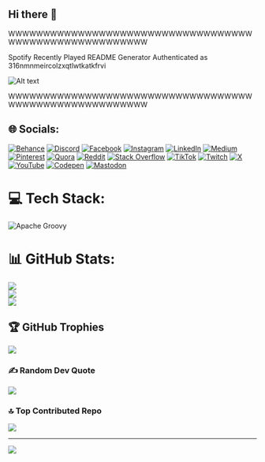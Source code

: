 ## Hi there 👋

<!--
**Nimish05Z/Nimish05Z** is a ✨ _special_ ✨ repository because its `README.md` (this file) appears on your GitHub profile.

Here are some ideas to get you started:

- 🔭 I’m currently working on ...
- 🌱 I’m currently learning ...
- 👯 I’m looking to collaborate on ...
- 🤔 I’m looking for help with ...
- 💬 Ask me about ...
- 📫 How to reach me: ...
- 😄 Pronouns: ...
- ⚡ Fun fact: ...
-->

WWWWWWWWWWWWWWWWWWWWWWWWWWWWWWWWWWWWWWWWWWWWWWWWWWWWWWW

Spotify Recently Played README Generator
Authenticated as 316nmnmeircolzxqtlwtkatkfrvi

<!-- For custom width : &width={width} (300 ≤ {width} ≤ 1000) -->
<!-- For custom count : &count={count} (1 ≤ {count} ≤ 10) -->
<!-- For unique tracks : &unique={true|1|on|yes} (default is false) -->

![Alt text](https://spotify-recently-played-readme.vercel.app/api?user=316nmnmeircolzxqtlwtkatkfrvi&count=10&unique=true&width=1000)

WWWWWWWWWWWWWWWWWWWWWWWWWWWWWWWWWWWWWWWWWWWWWWWWWWWWWWW

## 🌐 Socials:

[![Behance](https://img.shields.io/badge/Behance-1769ff?logo=behance&logoColor=white)](https://behance.net/nimish05z) [![Discord](https://img.shields.io/badge/Discord-%237289DA.svg?logo=discord&logoColor=white)](https://discord.gg/nimish05z) [![Facebook](https://img.shields.io/badge/Facebook-%231877F2.svg?logo=Facebook&logoColor=white)](https://facebook.com/nimish05z) [![Instagram](https://img.shields.io/badge/Instagram-%23E4405F.svg?logo=Instagram&logoColor=white)](https://instagram.com/nimish05z) [![LinkedIn](https://img.shields.io/badge/LinkedIn-%230077B5.svg?logo=linkedin&logoColor=white)](https://linkedin.com/in/nimish05z) [![Medium](https://img.shields.io/badge/Medium-12100E?logo=medium&logoColor=white)](https://medium.com/@nimish05z) [![Pinterest](https://img.shields.io/badge/Pinterest-%23E60023.svg?logo=Pinterest&logoColor=white)](https://pinterest.com/nimish05z) [![Quora](https://img.shields.io/badge/Quora-%23B92B27.svg?logo=Quora&logoColor=white)](https://quora.com/profile/nimish05z) [![Reddit](https://img.shields.io/badge/Reddit-%23FF4500.svg?logo=Reddit&logoColor=white)](https://reddit.com/user/nimish05z) [![Stack Overflow](https://img.shields.io/badge/-Stackoverflow-FE7A16?logo=stack-overflow&logoColor=white)](https://stackoverflow.com/users/nimish05z) [![TikTok](https://img.shields.io/badge/TikTok-%23000000.svg?logo=TikTok&logoColor=white)](https://tiktok.com/@nimish05z) [![Twitch](https://img.shields.io/badge/Twitch-%239146FF.svg?logo=Twitch&logoColor=white)](https://twitch.tv/nimish05z) [![X](https://img.shields.io/badge/X-black.svg?logo=X&logoColor=white)](https://x.com/nimish05z) [![YouTube](https://img.shields.io/badge/YouTube-%23FF0000.svg?logo=YouTube&logoColor=white)](https://youtube.com/@nimish05z) [![Codepen](https://img.shields.io/badge/Codepen-000000?style=for-the-badge&logo=codepen&logoColor=white)](https://codepen.io/nimish05z) [![Mastodon](https://img.shields.io/badge/-MASTODON-%232B90D9?style=for-the-badge&logo=mastodon&logoColor=white)](https://mastodon.social/@nimish05z)

# 💻 Tech Stack:

![Apache Groovy](https://img.shields.io/badge/Apache%20Groovy-4298B8.svg?style=flat&logo=Apache+Groovy&logoColor=white)

# 📊 GitHub Stats:

![](https://github-readme-stats.vercel.app/api?username=nimish05z&theme=blueberry&hide_border=false&include_all_commits=true&count_private=true)<br/>
![](https://github-readme-streak-stats.herokuapp.com/?user=nimish05z&theme=blueberry&hide_border=false)<br/>
![](https://github-readme-stats.vercel.app/api/top-langs/?username=nimish05z&theme=blueberry&hide_border=false&include_all_commits=true&count_private=true&layout=compact)

## 🏆 GitHub Trophies

![](https://github-profile-trophy.vercel.app/?username=nimish05z&theme=radical&no-frame=false&no-bg=false&margin-w=4)

### ✍️ Random Dev Quote

![](https://quotes-github-readme.vercel.app/api?type=horizontal&theme=radical)

### 🔝 Top Contributed Repo

![](https://github-contributor-stats.vercel.app/api?username=nimish05z&limit=5&theme=dark&combine_all_yearly_contributions=true)

---

[![](https://visitcount.itsvg.in/api?id=nimish05z&icon=0&color=0)](https://visitcount.itsvg.in)

<!-- Proudly created with GPRM ( https://gprm.itsvg.in ) -->
